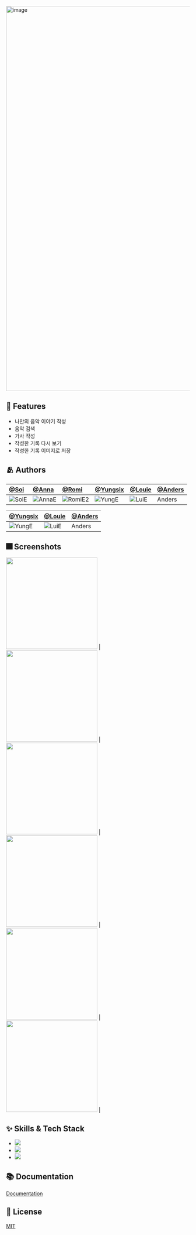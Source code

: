 <img width="1052" alt="image" src="https://user-images.githubusercontent.com/66102708/174519572-37b893d8-7f42-4cf4-bf42-3cb9c2270225.png">

## :pushpin: Features

- 나만의 음악 이야기 작성
- 음악 검색
- 가사 작성
- 작성한 기록 다시 보기
- 작성한 기록 이미지로 저장

## :people_hugging: Authors

[@Soi](https://www.github.com/JIWON1923 ) | [@Anna](https://www.github.com/Eunbi-Cho) | [@Romi](https://www.github.com/4mxnxxii) | [@Yungsix](https://www.github.com/YunSeok-Choi) | [@Louie](https://www.github.com/100seo) | [@Anders](https://www.github.com/boskim22)
:---|:---|:---|:---|:---|:---
 ![SoiE](https://user-images.githubusercontent.com/66102708/174729842-16446042-47ad-483d-b77f-4aea0644b792.png)| ![AnnaE](https://user-images.githubusercontent.com/66102708/174729927-3640b70e-76d3-4754-a099-0f07d5af15be.png) |![RomiE2](https://user-images.githubusercontent.com/66102708/174729976-df8fdf32-7dfb-465f-9083-47afbffc4e76.png) | ![YungE](https://user-images.githubusercontent.com/66102708/174730087-a38e00f5-dbeb-4c02-b591-05e06d31c2ad.png) | ![LuiE](https://user-images.githubusercontent.com/66102708/174730126-b74d2163-b10e-417e-a877-9bbd371f8622.png) | Anders



[@Yungsix](https://www.github.com/YunSeok-Choi) | [@Louie](https://www.github.com/100seo) | [@Anders](https://www.github.com/boskim22)
:---|:---|:---
![YungE](https://user-images.githubusercontent.com/66102708/174730087-a38e00f5-dbeb-4c02-b591-05e06d31c2ad.png) | ![LuiE](https://user-images.githubusercontent.com/66102708/174730126-b74d2163-b10e-417e-a877-9bbd371f8622.png) | Anders


## :fireworks: Screenshots

<img width="250" src="https://user-images.githubusercontent.com/66102708/174544688-6371ceb7-d950-4639-8948-67141f86b31e.png"> |
<img width="250" src="https://user-images.githubusercontent.com/66102708/174726802-c4c506ab-66e8-4673-8b25-1ffa1d6e60d3.png"> |
<img width="250" src="https://user-images.githubusercontent.com/66102708/174727035-e4ae757e-9921-4fa0-8745-7bb17a325dba.png"> |
<img width="250" src="https://user-images.githubusercontent.com/66102708/174727502-593f3b1f-b0ea-424c-9093-4d1d89e7df50.png"> |
<img width="250" src="https://user-images.githubusercontent.com/66102708/174727678-30744a1b-22bd-4baa-9eca-34fe5345937f.png"> |
<img width="250" src="https://user-images.githubusercontent.com/66102708/174728572-5abe23cc-d885-4120-9156-e2e7f67b10c4.png"> |


## :sparkles: Skills & Tech Stack
- <img src="https://img.shields.io/badge/Swift-F05138?style=for-the-badge&logo=Swift&logoColor=white">
- <img src="https://img.shields.io/badge/Github-181717?style=for-the-badge&logo=GitHub&logoColor=white">
- <img src="https://img.shields.io/badge/Figma-F24E1E?style=for-the-badge&logo=Figma&logoColor=white">


## :books: Documentation

[Documentation](https://developer.apple.com/xcode/swiftui/)


## :lock_with_ink_pen: License

[MIT](https://choosealicense.com/licenses/mit/)
